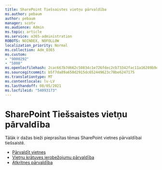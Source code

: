 ```yaml
---
title: SharePoint Tiešsaistes vietņu pārvaldība
ms.author: pebaum
author: pebaum
manager: scotv
ms.audience: Admin
ms.topic: article
ms.service: o365-administration
ROBOTS: NOINDEX, NOFOLLOW
localization_priority: Normal
ms.collection: Adm_O365
ms.custom:
- "9000292"
- "5808"
ms.openlocfilehash: 2cac667b7d662c50834c1e726fdec2cb73342fac11a16289b9ef928925fd173e
ms.sourcegitcommit: b5f7da89a650d2915dc652449623c78be6247175
ms.translationtype: MT
ms.contentlocale: lv-LV
ms.lasthandoff: 08/05/2021
ms.locfileid: "54093173"
---
```

# <a name="sharepoint-online-site-management"></a>SharePoint Tiešsaistes vietņu pārvaldība

Tālāk ir dažas bieži pieprasītas tēmas SharePoint vietnes pārvaldībai tiešsaistē.

- [Pārvaldīt vietnes](https://docs.microsoft.com/sharepoint/manage-sites-in-new-admin-center)
- [Vietņu krātuves ierobežojumu pārvaldība](https://docs.microsoft.com/sharepoint/manage-site-collection-storage-limits)
- [Atkritnes pārvaldība](https://support.microsoft.com/office/8a6c2198-910e-42dc-9a9c-bc5bc4f327da)
